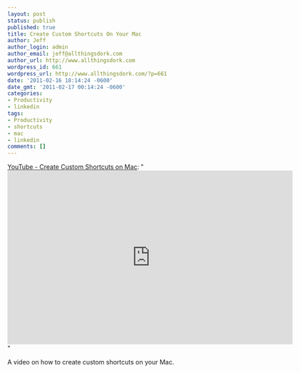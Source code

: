 ```yaml
---
layout: post
status: publish
published: true
title: Create Custom Shortcuts On Your Mac
author: Jeff
author_login: admin
author_email: jeff@allthingsdork.com
author_url: http://www.allthingsdork.com
wordpress_id: 661
wordpress_url: http://www.allthingsdork.com/?p=661
date: '2011-02-16 18:14:24 -0600'
date_gmt: '2011-02-17 00:14:24 -0600'
categories:
- Productivity
- linkedin
tags:
- Productivity
- shortcuts
- mac
- linkedin
comments: []
---
```

<p><a href="http://www.youtube.com/watch?v=6S_miqgoFCA">YouTube - Create Custom Shortcuts on Mac</a>: "<iframe title="YouTube video player" width="640" height="390" src="http://www.youtube.com/embed/6S_miqgoFCA" frameborder="0" allowfullscreen></iframe>"</p></p>
<p>A video on how to create custom shortcuts on your Mac.</p></p>

